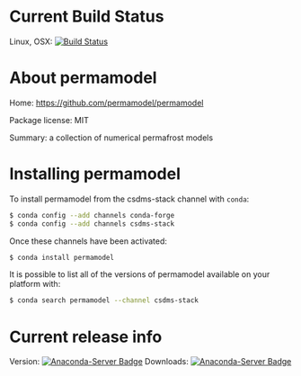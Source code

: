 




# Current Build Status

Linux, OSX: [![Build Status](https://travis-ci.org/csdms-stack/permamodel-recipe.svg?branch=master)](https://travis-ci.org/csdms-stack/permamodel-recipe)

# About permamodel

Home: https://github.com/permamodel/permamodel

Package license: MIT

Summary: a collection of numerical permafrost models

# Installing permamodel

To install permamodel from the csdms-stack channel with `conda`:

```bash
$ conda config --add channels conda-forge
$ conda config --add channels csdms-stack
```

Once these channels have been activated:

```bash
$ conda install permamodel
```

It is possible to list all of the versions of permamodel available on your
platform with:

```bash
$ conda search permamodel --channel csdms-stack
```

# Current release info

Version: [![Anaconda-Server Badge](https://anaconda.org/csdms-stack/permamodel/badges/version.svg)](https://anaconda.org/csdms-stack/permamodel)
Downloads: [![Anaconda-Server Badge](https://anaconda.org/csdms-stack/permamodel/badges/downloads.svg)](https://anaconda.org/csdms-stack/permamodel)